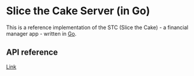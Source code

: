 # Slice the Cake Server (in Go)

This is a reference implementation of the STC (Slice the Cake) - a financial manager app - written in [Go](https://go.dev/).

## API reference

[Link](https://github.com/slice-the-cake/stc-server-go/blob/master/docs/api-reference.md)
